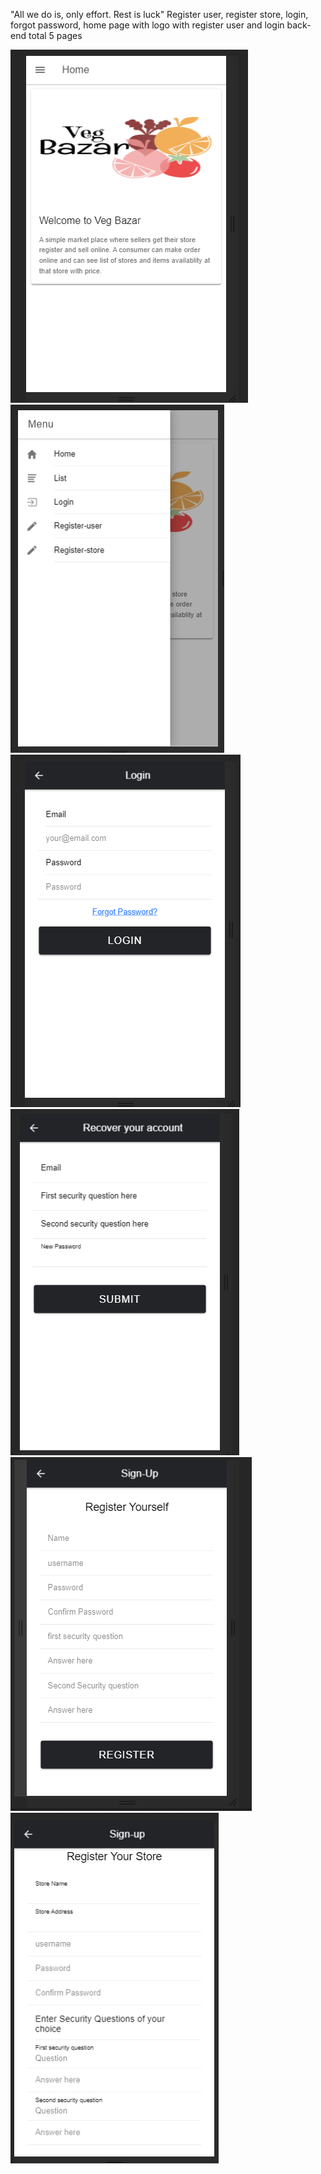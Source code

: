 "All we do is, only effort. Rest is luck"
Register user, register store, login, forgot password, home page with logo 
with register user and login back-end
total 5 pages


<img src=".\screenShots\1.PNG">
<img src=".\screenShots\2.PNG">
<img src=".\screenShots\3.PNG">
<img src=".\screenShots\4.PNG">
<img src=".\screenShots\5.PNG">
<img src=".\screenShots\6.PNG">